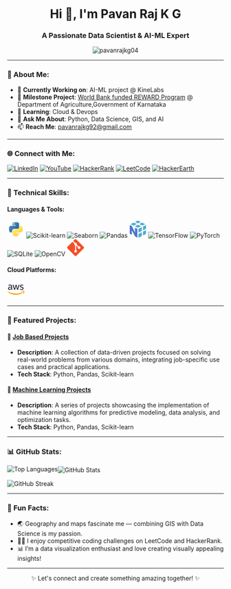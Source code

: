 <h1 align="center">Hi 👋, I'm Pavan Raj K G</h1>
<h3 align="center">A Passionate Data Scientist & AI-ML Expert</h3>

<p align="center">
  <img src="https://komarev.com/ghpvc/?username=pavanrajkg04&label=Profile%20Views&color=0e75b6&style=flat" alt="pavanrajkg04" />
</p>

---

### 🌟 About Me:
- 🔭 **Currently Working on**: AI-ML project @ KineLabs  
- 🔭 **Milestone Project**: [World Bank funded REWARD Program](https://www.sujala3lri.karnataka.gov.in/)  @ Department of Agriculture,Government of Karnataka
- 🌱 **Learning**: Cloud & Devops 
- 💬 **Ask Me About**: Python, Data Science, GIS, and AI  
- 📫 **Reach Me**: pavanrajkg92@gmail.com  

---

### 🌐 Connect with Me:
<p align="left">
  <a href="https://linkedin.com/in/pavanrajkg/" target="_blank"><img src="https://img.shields.io/badge/-LinkedIn-blue?style=for-the-badge&logo=linkedin&logoColor=white" alt="LinkedIn" /></a>
  <a href="https://www.youtube.com/@datachroniclesbypavan" target="_blank"><img src="https://img.shields.io/badge/-YouTube-red?style=for-the-badge&logo=youtube&logoColor=white" alt="YouTube" /></a>
  <a href="https://www.hackerrank.com/pavanrajkg" target="_blank"><img src="https://img.shields.io/badge/-HackerRank-2EC866?style=for-the-badge&logo=hackerrank&logoColor=white" alt="HackerRank" /></a>
  <a href="https://leetcode.com/u/pavanrajkg04/" target="_blank"><img src="https://img.shields.io/badge/-LeetCode-FFA116?style=for-the-badge&logo=leetcode&logoColor=black" alt="LeetCode" /></a>
  <a href="https://www.hackerearth.com/@nesarastudio0492/" target="_blank"><img src="https://img.shields.io/badge/-HackerEarth-323754?style=for-the-badge&logo=hackerearth&logoColor=white" alt="HackerEarth" /></a>
</p>

---

### 🚀 Technical Skills:
#### **Languages & Tools**:
<p>
  <img src="https://raw.githubusercontent.com/devicons/devicon/master/icons/python/python-original.svg" alt="Python" width="40" height="40"/> 
  <img src="https://upload.wikimedia.org/wikipedia/commons/0/05/Scikit_learn_logo_small.svg" alt="Scikit-learn" width="40" height="40"/> 
  <img src="https://seaborn.pydata.org/_images/logo-mark-lightbg.svg" alt="Seaborn" width="40" height="40"/> 
  <img src="https://cdn.worldvectorlogo.com/logos/pandas.svg" alt="Pandas" width="40" height="40"/> 
  <img src="https://raw.githubusercontent.com/devicons/devicon/master/icons/numpy/numpy-original.svg" alt="NumPy" width="40" height="40"/> 
  <img src="https://www.vectorlogo.zone/logos/tensorflow/tensorflow-icon.svg" alt="TensorFlow" width="40" height="40"/> 
  <img src="https://www.vectorlogo.zone/logos/pytorch/pytorch-icon.svg" alt="PyTorch" width="40" height="40"/> 
  <img src="https://www.vectorlogo.zone/logos/sqlite/sqlite-icon.svg" alt="SQLite" width="40" height="40"/> 
  <img src="https://upload.wikimedia.org/wikipedia/commons/3/32/OpenCV_Logo_with_text_svg_version.svg" alt="OpenCV" width="40" height="40"/>
  <img src="https://raw.githubusercontent.com/devicons/devicon/master/icons/git/git-original.svg" alt="Git" width="40" height="40"/>
</p>

#### **Cloud Platforms**:
<p>
  <img src="https://raw.githubusercontent.com/devicons/devicon/master/icons/amazonwebservices/amazonwebservices-original-wordmark.svg" alt="AWS" width="40" height="40"/>
</p>

---

### 📂 Featured Projects:
#### 🌟 **[Job Based Projects](https://github.com/pavanrajkg04/Job_based_projects)**  
- **Description**: A collection of data-driven projects focused on solving real-world problems from various domains, integrating job-specific use cases and practical applications.  
- **Tech Stack**: Python, Pandas, Scikit-learn  

#### 🌟 **[Machine Learning Projects](https://github.com/pavanrajkg04/Machine_Learning_projects)**  
- **Description**: A series of projects showcasing the implementation of machine learning algorithms for predictive modeling, data analysis, and optimization tasks.  
- **Tech Stack**: Python, Pandas, Scikit-learn  

---

### 📊 GitHub Stats:
<p>
  <img align="left" src="https://github-readme-stats.vercel.app/api/top-langs?username=pavanrajkg04&show_icons=true&locale=en&layout=compact&theme=radical" alt="Top Languages" />
</p>
<p>
  <img align="center" src="https://github-readme-stats.vercel.app/api?username=pavanrajkg04&show_icons=true&locale=en&theme=radical" alt="GitHub Stats" />
</p>
<p>
  <img align="center" src="https://github-readme-streak-stats.herokuapp.com/?user=pavanrajkg04&theme=radical" alt="GitHub Streak" />
</p>

---

### 🎯 Fun Facts:
- 🌏 Geography and maps fascinate me — combining GIS with Data Science is my passion.  
- 🧑‍💻 I enjoy competitive coding challenges on LeetCode and HackerRank.  
- 📊 I’m a data visualization enthusiast and love creating visually appealing insights!  

---

<p align="center">✨ Let's connect and create something amazing together! ✨</p>
